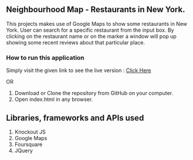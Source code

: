 ## Neighbourhood Map - Restaurants in New York.
This projects makes use of Google Maps to show some restaurants in New York. User can search for a specific restaurant from the input box. By clicking on the restaurant name or on the marker a window will pop up showing some recent reviews about that particular place.

### How to run this application
Simply visit the given link to see the live version : [Click Here](https://nkhlwakade.github.io/neighborhoodMap)

OR

1. Download or Clone the repository from GitHub on your computer.
2. Open index.html in any browser.

## Libraries, frameworks and APIs used
1. Knockout JS
2. Google Maps
3. Foursquare
4. JQuery
